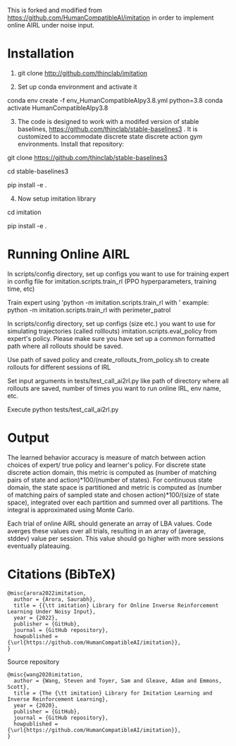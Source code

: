 This is forked and modified from https://github.com/HumanCompatibleAI/imitation in order to implement online AIRL under noise input. 

# Installation 

1) git clone http://github.com/thinclab/imitation

2) Set up conda environment and activate it

conda env create -f env_HumanCompatibleAIpy3.8.yml python=3.8
conda activate HumanCompatibleAIpy3.8

3) The code is designed to work with a modifed version of stable baselines, https://github.com/thinclab/stable-baselines3 . It is customized to accommodate discrete state discrete action gym environments. Install that repository:  

git clone https://github.com/thinclab/stable-baselines3

cd stable-baselines3

pip install -e .


4) Now setup imitation library

cd imitation

pip install -e .


# Running Online AIRL 

In scripts/config directory, set up configs you want to use for training expert in config file for imitation.scripts.train_rl (PPO hyperparameters, training time, etc)

Train expert using 'python -m imitation.scripts.train_rl with <env name config>'
example: python -m imitation.scripts.train_rl with perimeter_patrol

In scripts/config directory, set up configs (size etc.) you want to use for simulating trajectories (called rolllouts) imitation.scripts.eval_policy from expert's policy. Please make sure you have set up a common formatted path where all rollouts should be saved. 

Use path of saved policy and create_rollouts_from_policy.sh to create rollouts for different sessions of IRL 

Set input arguments in tests/test_call_ai2rl.py like path of directory where all rollouts are saved, number of times you want to run online IRL, env name, etc. 

Execute python tests/test_call_ai2rl.py 

# Output

The learned behavior accuracy is measure of match between action choices of expert/ true policy and learner's policy. For discrete state discrete action domain, this metric is computed as (number of matching pairs of state and action)*100/(number of states). For continuous state domain, the state space is partitioned and metric is computed as (number of matching pairs of sampled state and chosen action)*100/(size of state space), integrated over each partition and summed over all partitions. The integral is approximated using Monte Carlo. 

Each trial of online AIRL should generate an array of LBA values. Code averges these values  over all trials, resulting in an array of (average, stddev) value per session. This value should go higher with more sessions eventually plateauing. 

# Citations (BibTeX)
```
@misc{arora2022imitation,
  author = {Arora, Saurabh},
  title = {{\tt imitation} Library for Online Inverse Reinforcement Learning Under Noisy Input},
  year = {2022},
  publisher = {GitHub},
  journal = {GitHub repository},
  howpublished = {\url{https://github.com/HumanCompatibleAI/imitation}},
}
```

Source repository
```
@misc{wang2020imitation,
  author = {Wang, Steven and Toyer, Sam and Gleave, Adam and Emmons, Scott},
  title = {The {\tt imitation} Library for Imitation Learning and Inverse Reinforcement Learning},
  year = {2020},
  publisher = {GitHub},
  journal = {GitHub repository},
  howpublished = {\url{https://github.com/HumanCompatibleAI/imitation}},
}
```


